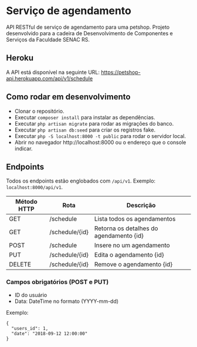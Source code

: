 # Serviço de agendamento
API RESTful de serviço de agendamento para uma petshop. Projeto desenvolvido para a cadeira de Desenvolvimento de Componentes e Serviços da Faculdade SENAC RS.

## Heroku

A API está disponível na seguinte URL: https://petshop-api.herokuapp.com/api/v1/schedule

## Como rodar em desenvolvimento

- Clonar o repositório.
- Executar `composer install` para instalar as dependências.
- Executar `php artisan migrate` para rodar as migrações do banco.
- Executar `php artisan db:seed` para criar os registros fake.
- Executar `php -S localhost:8000 -t public` para rodar o servidor local.
- Abrir no navegador http://localhost:8000 ou o endereço que o console indicar.

## Endpoints

Todos os endpoints estão englobados com `/api/v1`. Exemplo: `localhost:8000/api/v1`.

| Método HTTP | Rota           | Descrição                               |
| ----------- | -------------- | --------------------------------------- |
| GET         | /schedule      | Lista todos os agendamentos             |
| GET         | /schedule/{id} | Retorna os detalhes do agendamento {id} |
| POST        | /schedule      | Insere no um agendamento                |
| PUT         | /schedule/{id} | Edita o agendamento {id}                |
| DELETE      | /schedule/{id} | Remove o agendamento {id}               |

### Campos obrigatórios (POST e PUT)

- ID do usuário
- Data: DateTime no formato (YYYY-mm-dd)

Exemplo:

```
{
  "users_id": 1,
  "date": "2018-09-12 12:00:00" 
}
```
